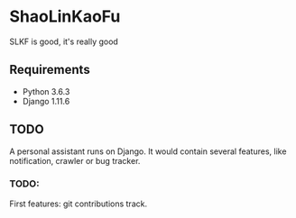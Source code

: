 # ShaoLinKaoFu
SLKF is good, it's really good

## Requirements

* Python 3.6.3
* Django 1.11.6

## TODO

A personal assistant runs on Django. It would contain several features, like notification, crawler or bug tracker.

### TODO:

First features: git contributions track.
